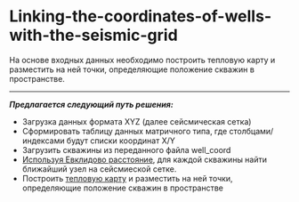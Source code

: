 # Linking-the-coordinates-of-wells-with-the-seismic-grid
На основе входных данных необходимо построить тепловую карту и разместить на ней точки, определяющие положение скважин в пространстве.
___
___Предлагается следующий путь решения:___

- Загрузка данных формата XYZ (далее сейсмическая сетка)
- Сформировать таблицу данных матричного типа, где столбцами/индексами будут списки координат X/Y
- Загрузить скважины из переданного файла well_coord
- [Используя Евклидово расстояние](https://www.notion.so/bb-python-1428eaff9a2347a6b20a4fc41893663d?pvs=21), для каждой скважины найти ближайший узел на сейсмиеской сетке.
- Построить [тепловую карту](https://www.notion.so/bb-python-1428eaff9a2347a6b20a4fc41893663d?pvs=21) и разместить на ней точки, определяющие положение скважин в пространстве
